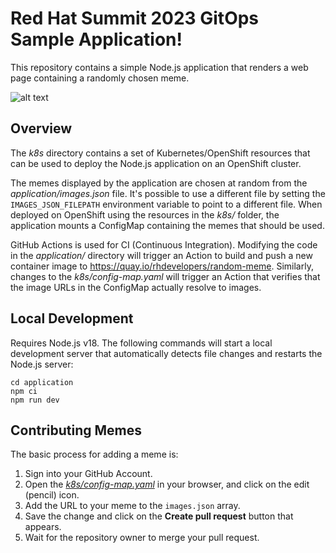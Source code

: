 # Red Hat Summit 2023 GitOps Sample Application!

This repository contains a simple Node.js application that renders a web page
containing a randomly chosen meme.

![alt text](https://github.com/redhat-scholars/rht-summit-2023-sample-application/blob/main/screenshot.png?raw=true)

## Overview

The *k8s* directory contains a set of Kubernetes/OpenShift resources that can be used
to deploy the Node.js application on an OpenShift cluster.

The memes displayed by the application are chosen at random from the
*application/images.json* file. It's possible to use a different file by setting
the `IMAGES_JSON_FILEPATH` environment variable to point to a different file.
When deployed on OpenShift using the resources in the *k8s/* folder, the
application mounts a ConfigMap containing the memes that should be used.

GitHub Actions is used for CI (Continuous Integration). Modifying the code in
the *application/* directory will trigger an Action to build and push a new
container image to https://quay.io/rhdevelopers/random-meme. Similarly, changes
to the *k8s/config-map.yaml* will trigger an Action that verifies that the image
URLs in the ConfigMap actually resolve to images.

## Local Development

Requires Node.js v18. The following commands will start a local development
server that automatically detects file changes and restarts the Node.js server:

```
cd application
npm ci
npm run dev
```

## Contributing Memes

The basic process for adding a meme is:

1. Sign into your GitHub Account.
1. Open the _[k8s/config-map.yaml](https://github.com/redhat-scholars/summit-2023-gitops-lab-sample-application/blob/main/k8s/config-map.yaml)_ in your browser, and click on the edit (pencil) icon.
1. Add the URL to your meme to the `images.json` array.
1. Save the change and click on the **Create pull request** button that appears.
1. Wait for the repository owner to merge your pull request.
